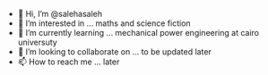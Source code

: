 - 👋 Hi, I’m @salehasaleh
- 👀 I’m interested in ... maths and science fiction
- 🌱 I’m currently learning ... mechanical power engineering at cairo universuty
- 💞️ I’m looking to collaborate on ... to be updated later
- 📫 How to reach me ... later

<!---
salehasaleh/salehasaleh is a ✨ special ✨ repository because its `README.md` (this file) appears on your GitHub profile.
You can click the Preview link to take a look at your changes.
--->

